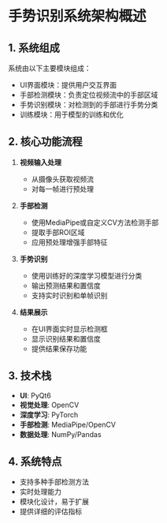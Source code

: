 # 手势识别系统架构概述

## 1. 系统组成

系统由以下主要模块组成：

- UI界面模块：提供用户交互界面
- 手部检测模块：负责定位视频流中的手部区域
- 手势识别模块：对检测到的手部进行手势分类
- 训练模块：用于模型的训练和优化

## 2. 核心功能流程

1. **视频输入处理**
   - 从摄像头获取视频流
   - 对每一帧进行预处理

2. **手部检测**
   - 使用MediaPipe或自定义CV方法检测手部
   - 提取手部ROI区域
   - 应用预处理增强手部特征

3. **手势识别**
   - 使用训练好的深度学习模型进行分类
   - 输出预测结果和置信度
   - 支持实时识别和单帧识别

4. **结果展示**
   - 在UI界面实时显示检测框
   - 显示识别结果和置信度
   - 提供结果保存功能

## 3. 技术栈

- **UI**: PyQt6
- **视觉处理**: OpenCV
- **深度学习**: PyTorch
- **手部检测**: MediaPipe/OpenCV
- **数据处理**: NumPy/Pandas

## 4. 系统特点

- 支持多种手部检测方法
- 实时处理能力
- 模块化设计，易于扩展
- 提供详细的评估指标
